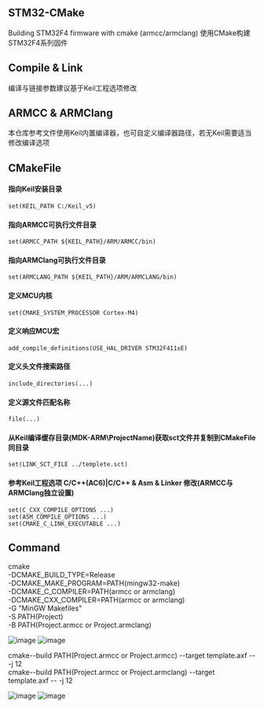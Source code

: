 ## STM32-CMake
  Building STM32F4 firmware with cmake (armcc/armclang)
  使用CMake构建STM32F4系列固件



## Compile & Link
  编译与链接参数建议基于Keil工程选项修改

## ARMCC & ARMClang
  本仓库参考文件使用Keil内置编译器，也可自定义编译器路径，若无Keil需要适当修改编译选项

## CMakeFile
  #### 指向Keil安装目录  
  	set(KEIL_PATH C:/Keil_v5)
  #### 指向ARMCC可执行文件目录  
  	set(ARMCC_PATH ${KEIL_PATH}/ARM/ARMCC/bin)
  #### 指向ARMClang可执行文件目录  
  	set(ARMCLANG_PATH ${KEIL_PATH}/ARM/ARMCLANG/bin)

  #### 定义MCU内核  
  	set(CMAKE_SYSTEM_PROCESSOR Cortex-M4)  
  #### 定义响应MCU宏  
  	add_compile_definitions(USE_HAL_DRIVER STM32F411xE)  
  #### 定义头文件搜索路径  
  	include_directories(...)  
  #### 定义源文件匹配名称  
  	file(...)  
  
  #### 从Keil编译缓存目录(MDK-ARM\ProjectName)获取sct文件并复制到CMakeFile同目录  
  	set(LINK_SCT_FILE ../templete.sct)  

  #### 参考Keil工程选项 C/C++(AC6)|C/C++ & Asm & Linker 修改(ARMCC与ARMClang独立设置)  
  	set(C_CXX_COMPILE_OPTIONS ...)  
  	set(ASM_COMPILE_OPTIONS ...)  
  	set(CMAKE_C_LINK_EXECUTABLE ...)  
	
## Command

  cmake  
	  -DCMAKE_BUILD_TYPE=Release   
	  -DCMAKE_MAKE_PROGRAM=PATH(mingw32-make)  
	  -DCMAKE_C_COMPILER=PATH(armcc or armclang)   
	  -DCMAKE_CXX_COMPILER=PATH(armcc or armclang)   
	  -G "MinGW Makefiles"    
	  -S PATH(Project)     
	  -B PATH(Project\.armcc or Project\.armclang)   
	  
![image](https://user-images.githubusercontent.com/15169084/203590871-7065db98-8cc2-4a84-903f-f8d7e7f7899f.png)
![image](https://user-images.githubusercontent.com/15169084/203591378-aad1b9f2-2693-4444-b652-5aaceea8c552.png)

  cmake--build PATH(Project\.armcc or Project\.armcc) --target template.axf -- -j 12  
  cmake--build PATH(Project\.armcc or Project\.armclang) --target template.axf -- -j 12  
  
 ![image](https://user-images.githubusercontent.com/15169084/203591960-66b48bcc-dec1-4dd7-8da9-f97714cbe749.png)
 ![image](https://user-images.githubusercontent.com/15169084/203592166-b9288700-6ca8-467a-8cd9-57afdf44edd2.png)


  
